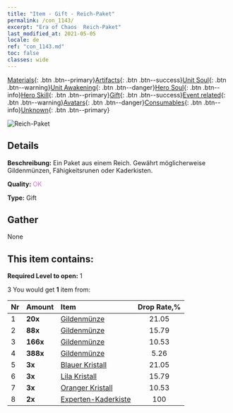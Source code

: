 ```yaml
---
title: "Item - Gift - Reich-Paket"
permalink: /con_1143/
excerpt: "Era of Chaos  Reich-Paket"
last_modified_at: 2021-05-05
locale: de
ref: "con_1143.md"
toc: false
classes: wide
---
```

 [Materials](/ItemsDE/){: .btn .btn--primary}[Artifacts](/ItemsDE/Artifacts/){: .btn .btn--success}[Unit Soul](/ItemsDE/UnitSoul/){: .btn .btn--warning}[Unit Awakening](/ItemsDE/UnitAwakening/){: .btn .btn--danger}[Hero Soul](/ItemsDE/HeroSoul/){: .btn .btn--info}[Hero Skill](/ItemsDE/HeroSkill/){: .btn .btn--primary}[Gift](/ItemsDE/Gift/){: .btn .btn--success}[Event related](/ItemsDE/Events/){: .btn .btn--warning}[Avatars](/ItemsDE/Avatars/){: .btn .btn--danger}[Consumables](/ItemsDE/Consumables/){: .btn .btn--info}[Unknown](/ItemsDE/Unknown/){: .btn .btn--primary}

 ![Reich-Paket](/images/t/i_907003.png)

## Details
 **Beschreibung:** Ein Paket aus einem Reich. Gewährt möglicherweise Gildenmünzen, Fähigkeitsrunen oder Kaderkisten.

 **Quality:** <span style="color: #DA70D6">OK</span>

 **Type:** Gift

## Gather

  None

## This item contains:

 **Required Level to open:** 1

 3 You would get **1** item  from:

  | Nr | Amount |     Item    | Drop Rate,% |
  |:---|:-------|:------------|:---------:|
  | 1 |  **20x** | [Gildenmünze](/ItemsDE/con_896/) | 21.05 | 
  | 2 |  **88x** | [Gildenmünze](/ItemsDE/con_896/) | 15.79 | 
  | 3 |  **166x** | [Gildenmünze](/ItemsDE/con_896/) | 10.53 | 
  | 4 |  **388x** | [Gildenmünze](/ItemsDE/con_896/) | 5.26 | 
  | 5 |  **3x** | [Blauer Kristall](/ItemsDE/con_716/) | 21.05 | 
  | 6 |  **3x** | [Lila Kristall](/ItemsDE/con_720/) | 15.79 | 
  | 7 |  **3x** | [Oranger Kristall](/ItemsDE/con_730/) | 10.53 | 
  | 8 |  **2x** | [Experten-Kaderkiste](/ItemsDE/con_770/) | 100 | 
